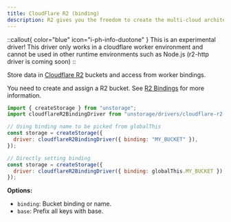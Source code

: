```yaml
---
title: CloudFlare R2 (binding)
description: R2 gives you the freedom to create the multi-cloud architectures you desire with an S3-compatible object storage.
---
```


::callout{ color="blue" icon="i-ph-info-duotone" }
This is an experimental driver! This driver only works in a cloudflare worker environment and cannot be used in other runtime environments such as Node.js (r2-http driver is coming soon)
::

Store data in [Cloudflare R2](https://developers.cloudflare.com/r2/api/workers/workers-api-reference/) buckets and access from worker bindings.

You need to create and assign a R2 bucket. See [R2 Bindings](https://developers.cloudflare.com/r2/api/workers/workers-api-reference/#create-a-binding) for more information.

```js
import { createStorage } from "unstorage";
import cloudflareR2BindingDriver from "unstorage/drivers/cloudflare-r2-binding";

// Using binding name to be picked from globalThis
const storage = createStorage({
  driver: cloudflareR2BindingDriver({ binding: "MY_BUCKET" }),
});

// Directly setting binding
const storage = createStorage({
  driver: cloudflareR2BindingDriver({ binding: globalThis.MY_BUCKET }),
});
```

**Options:**

- `binding`: Bucket binding or name.
- `base`: Prefix all keys with base.
